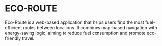 # ECO-ROUTE
Eco-Route is a web-based application that helps users find the most fuel-efficient routes between locations. It combines map-based navigation with energy-saving logic, aiming to reduce fuel consumption and promote eco-friendly travel.
